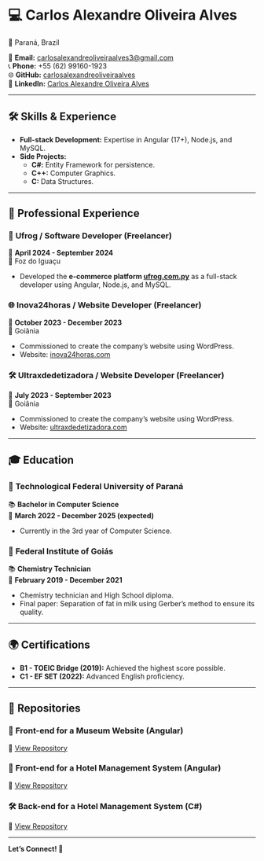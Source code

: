 # 💻 Carlos Alexandre Oliveira Alves  
📍 Paraná, Brazil  

📧 **Email:** [carlosalexandreoliveiraalves3@gmail.com](mailto:carlosalexandreoliveiraalves3@gmail.com)  
📞 **Phone:** +55 (62) 99160-1923  
🌐 **GitHub:** [carlosalexandreoliveiraalves](https://github.com/carlosalexandreoliveiraalves)  
🔗 **LinkedIn:** [Carlos Alexandre Oliveira Alves](https://www.linkedin.com/in/carlos-alexandre-bb4330201/)  

---

## 🛠️ **Skills & Experience**  
- **Full-stack Development:** Expertise in Angular (17+), Node.js, and MySQL.  
- **Side Projects:**  
  - **C#:** Entity Framework for persistence.  
  - **C++:** Computer Graphics.  
  - **C:** Data Structures.  

---

## 💼 **Professional Experience**  

### 🚀 **Ufrog** / Software Developer (Freelancer)  
📅 **April 2024 - September 2024**  
📍 Foz do Iguaçu  
- Developed the **e-commerce platform [ufrog.com.py](https://ufrog.com.py)** as a full-stack developer using Angular, Node.js, and MySQL.  

### 🌐 **Inova24horas** / Website Developer (Freelancer)  
📅 **October 2023 - December 2023**  
📍 Goiânia  
- Commissioned to create the company’s website using WordPress.  
- Website: [inova24horas.com](https://inova24horas.com)  

### 🛠️ **Ultraxdedetizadora** / Website Developer (Freelancer)  
📅 **July 2023 - September 2023**  
📍 Goiânia  
- Commissioned to create the company’s website using WordPress.  
- Website: [ultraxdedetizadora.com](https://ultraxdedetizadora.com)  

---

## 🎓 **Education**  

### 🏫 **Technological Federal University of Paraná**  
📚 **Bachelor in Computer Science**  
📅 **March 2022 - December 2025 (expected)**  
- Currently in the 3rd year of Computer Science.  

### 🏫 **Federal Institute of Goiás**  
📚 **Chemistry Technician**  
📅 **February 2019 - December 2021**  
- Chemistry technician and High School diploma.  
- Final paper: Separation of fat in milk using Gerber’s method to ensure its quality.  

---

## 🌍 **Certifications**  

- **B1 - TOEIC Bridge (2019):** Achieved the highest score possible.  
- **C1 - EF SET (2022):** Advanced English proficiency.  

---

## 📂 **Repositories**  

### 🎨 **Front-end for a Museum Website (Angular)**  
🔗 [View Repository](https://github.com/carlosalexandreoliveiraalves/front_end_museu)  

### 🏨 **Front-end for a Hotel Management System (Angular)**  
🔗 [View Repository](https://github.com/carlosalexandreoliveiraalves/front-hotel)  

### 🛠️ **Back-end for a Hotel Management System (C#)**  
🔗 [View Repository](https://github.com/carlosalexandreoliveiraalves/back-hotel)  

---

**Let’s Connect! 🚀**  


<!--
**carlosalexandreoliveiraalves/carlosalexandreoliveiraalves** is a ✨ _special_ ✨ repository because its `README.md` (this file) appears on your GitHub profile.

Here are some ideas to get you started:

- 🔭 I’m currently working on ...
- 🌱 I’m currently learning ...
- 👯 I’m looking to collaborate on ...
- 🤔 I’m looking for help with ...
- 💬 Ask me about ...
- 📫 How to reach me: ...
- 😄 Pronouns: ...
- ⚡ Fun fact: ...
-->
